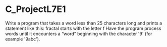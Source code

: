 # C_ProjectL7E1
Write a program that takes a word less than 25 characters long and prints a statement like this:  fractal starts with the letter f   Have the program process words until it encounters a “word” beginning with the character '9' (for example '9abc').
